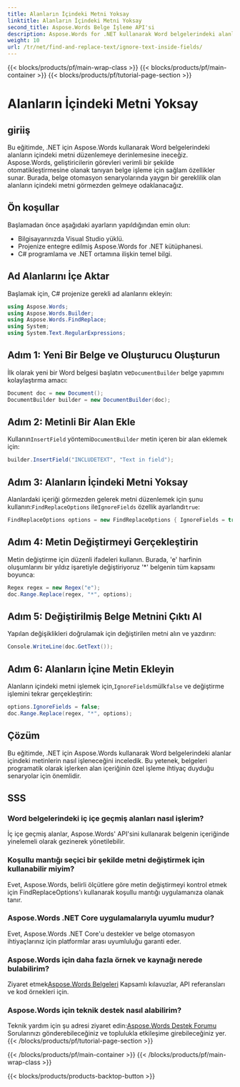 ```yaml
---
title: Alanların İçindeki Metni Yoksay
linktitle: Alanların İçindeki Metni Yoksay
second_title: Aspose.Words Belge İşleme API'si
description: Aspose.Words for .NET kullanarak Word belgelerindeki alanların içindeki metni nasıl düzenleyeceğinizi öğrenin. Bu eğitim, pratik örneklerle adım adım rehberlik sağlar.
weight: 10
url: /tr/net/find-and-replace-text/ignore-text-inside-fields/
---
```


{{< blocks/products/pf/main-wrap-class >}}
{{< blocks/products/pf/main-container >}}
{{< blocks/products/pf/tutorial-page-section >}}

# Alanların İçindeki Metni Yoksay

## giriiş

Bu eğitimde, .NET için Aspose.Words kullanarak Word belgelerindeki alanların içindeki metni düzenlemeye derinlemesine ineceğiz. Aspose.Words, geliştiricilerin görevleri verimli bir şekilde otomatikleştirmesine olanak tanıyan belge işleme için sağlam özellikler sunar. Burada, belge otomasyon senaryolarında yaygın bir gereklilik olan alanların içindeki metni görmezden gelmeye odaklanacağız.

## Ön koşullar

Başlamadan önce aşağıdaki ayarların yapıldığından emin olun:
- Bilgisayarınızda Visual Studio yüklü.
- Projenize entegre edilmiş Aspose.Words for .NET kütüphanesi.
- C# programlama ve .NET ortamına ilişkin temel bilgi.

## Ad Alanlarını İçe Aktar

Başlamak için, C# projenize gerekli ad alanlarını ekleyin:
```csharp
using Aspose.Words;
using Aspose.Words.Builder;
using Aspose.Words.FindReplace;
using System;
using System.Text.RegularExpressions;
```

## Adım 1: Yeni Bir Belge ve Oluşturucu Oluşturun

 İlk olarak yeni bir Word belgesi başlatın ve`DocumentBuilder` belge yapımını kolaylaştırma amacı:
```csharp
Document doc = new Document();
DocumentBuilder builder = new DocumentBuilder(doc);
```

## Adım 2: Metinli Bir Alan Ekle

 Kullanın`InsertField` yöntemi`DocumentBuilder` metin içeren bir alan eklemek için:
```csharp
builder.InsertField("INCLUDETEXT", "Text in field");
```

## Adım 3: Alanların İçindeki Metni Yoksay

 Alanlardaki içeriği görmezden gelerek metni düzenlemek için şunu kullanın:`FindReplaceOptions` ile`IgnoreFields` özellik ayarlandı`true`:
```csharp
FindReplaceOptions options = new FindReplaceOptions { IgnoreFields = true };
```

## Adım 4: Metin Değiştirmeyi Gerçekleştirin

Metin değiştirme için düzenli ifadeleri kullanın. Burada, 'e' harfinin oluşumlarını bir yıldız işaretiyle değiştiriyoruz '*' belgenin tüm kapsamı boyunca:
```csharp
Regex regex = new Regex("e");
doc.Range.Replace(regex, "*", options);
```

## Adım 5: Değiştirilmiş Belge Metnini Çıktı Al

Yapılan değişiklikleri doğrulamak için değiştirilen metni alın ve yazdırın:
```csharp
Console.WriteLine(doc.GetText());
```

## Adım 6: Alanların İçine Metin Ekleyin

 Alanların içindeki metni işlemek için,`IgnoreFields`mülk`false` ve değiştirme işlemini tekrar gerçekleştirin:
```csharp
options.IgnoreFields = false;
doc.Range.Replace(regex, "*", options);
```

## Çözüm

Bu eğitimde, .NET için Aspose.Words kullanarak Word belgelerindeki alanlar içindeki metinlerin nasıl işleneceğini inceledik. Bu yetenek, belgeleri programatik olarak işlerken alan içeriğinin özel işleme ihtiyaç duyduğu senaryolar için önemlidir.

## SSS

### Word belgelerindeki iç içe geçmiş alanları nasıl işlerim?
İç içe geçmiş alanlar, Aspose.Words' API'sini kullanarak belgenin içeriğinde yinelemeli olarak gezinerek yönetilebilir.

### Koşullu mantığı seçici bir şekilde metni değiştirmek için kullanabilir miyim?
Evet, Aspose.Words, belirli ölçütlere göre metin değiştirmeyi kontrol etmek için FindReplaceOptions'ı kullanarak koşullu mantığı uygulamanıza olanak tanır.

### Aspose.Words .NET Core uygulamalarıyla uyumlu mudur?
Evet, Aspose.Words .NET Core'u destekler ve belge otomasyon ihtiyaçlarınız için platformlar arası uyumluluğu garanti eder.

### Aspose.Words için daha fazla örnek ve kaynağı nerede bulabilirim?
 Ziyaret etmek[Aspose.Words Belgeleri](https://reference.aspose.com/words/net/) Kapsamlı kılavuzlar, API referansları ve kod örnekleri için.

### Aspose.Words için teknik destek nasıl alabilirim?
 Teknik yardım için şu adresi ziyaret edin:[Aspose.Words Destek Forumu](https://forum.aspose.com/c/words/8) Sorularınızı gönderebileceğiniz ve toplulukla etkileşime girebileceğiniz yer.
{{< /blocks/products/pf/tutorial-page-section >}}

{{< /blocks/products/pf/main-container >}}
{{< /blocks/products/pf/main-wrap-class >}}

{{< blocks/products/products-backtop-button >}}

